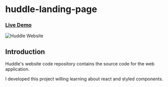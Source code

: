 # huddle-landing-page

### [Live Demo](https://musical-daffodil-fbc0da.netlify.app)

![Huddle Website](https://i.ibb.co/xmbpdm2/huddle-landing-page.png)

## Introduction 
Huddle's website code repository contains the source code for the web application.

I developed this project willing learning about react and styled components.
